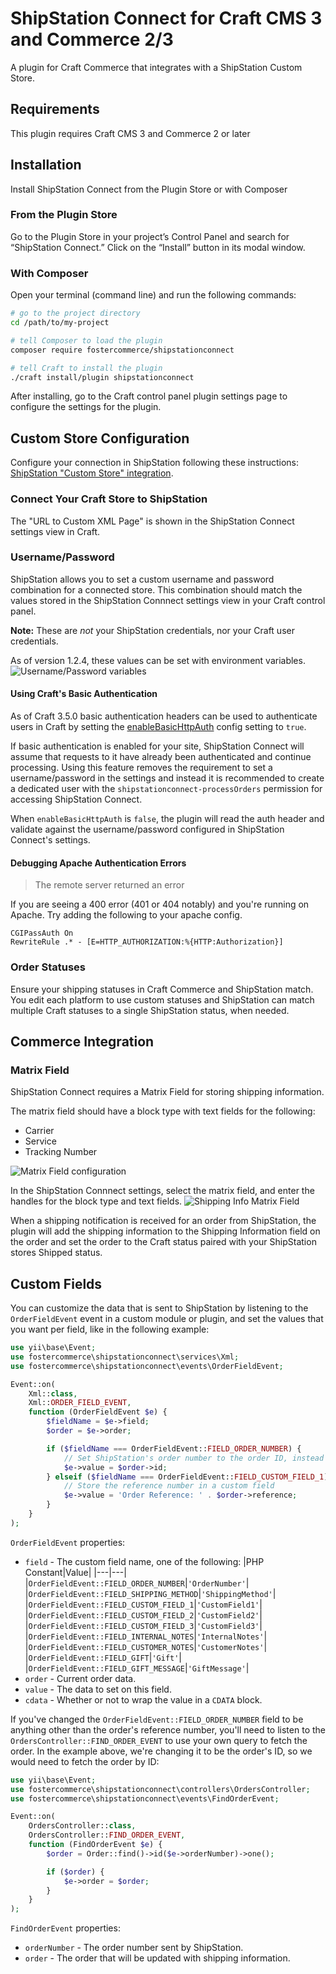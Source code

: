 # ShipStation Connect for Craft CMS 3 and Commerce 2/3

A plugin for Craft Commerce that integrates with a ShipStation Custom Store.

## Requirements

This plugin requires Craft CMS 3 and Commerce 2 or later

## Installation

Install ShipStation Connect from the Plugin Store or with Composer

### From the Plugin Store

Go to the Plugin Store in your project’s Control Panel and search for
“ShipStation Connect.” Click on the “Install” button in its modal window.

### With Composer

Open your terminal (command line) and run the following commands:

```bash
# go to the project directory
cd /path/to/my-project

# tell Composer to load the plugin
composer require fostercommerce/shipstationconnect

# tell Craft to install the plugin
./craft install/plugin shipstationconnect
```

After installing, go to the Craft control panel plugin settings page to
configure the settings for the plugin.

## Custom Store Configuration

Configure your connection in ShipStation following these instructions:
[ShipStation "Custom Store" integration](https://help.shipstation.com/hc/en-us/articles/360025856192-Custom-Store-Development-Guide#UUID-685007d9-4cda-06f2-d2f6-011ab46805af_UUID-001f552d-4260-aeb0-8a23-0f6ff166e045).

### Connect Your Craft Store to ShipStation

The "URL to Custom XML Page" is shown in the ShipStation Connect settings view
in Craft.

### Username/Password

ShipStation allows you to set a custom username and password combination for a
connected store. This combination should match the values stored in the 
ShipStation Connnect settings view in your Craft control panel.

**Note:** These are *not* your ShipStation credentials, nor your Craft user
credentials.

As of version 1.2.4, these values can be set with environment variables.
![Username/Password variables](screenshots/username-password-env-values.png)

#### Using Craft's Basic Authentication

As of Craft 3.5.0 basic authentication headers can be used to authenticate users
in Craft by setting the
[enableBasicHttpAuth](https://github.com/craftcms/cms/commit/0bb12973635f8cd3cfa11e97b94306dc643c054b)
config setting to `true`.

If basic authentication is enabled for your site,
ShipStation Connect will assume that requests to it have already been
authenticated and continue processing. Using this feature removes the
requirement to set a username/password in the settings and instead it is
recommended to create a dedicated user with the
`shipstationconnect-processOrders` permission for accessing ShipStation Connect.

When `enableBasicHttpAuth` is `false`, the plugin will read the auth header and
validate against the username/password configured in ShipStation Connect's
settings.

#### Debugging Apache Authentication Errors

> The remote server returned an error

If you are seeing a 400 error (401 or 404 notably) and you're running on Apache.
Try adding the following to your apache config.

```
CGIPassAuth On
RewriteRule .* - [E=HTTP_AUTHORIZATION:%{HTTP:Authorization}]
```

### Order Statuses

Ensure your shipping statuses in Craft Commerce and ShipStation match. You edit
each platform to use custom statuses and ShipStation can match multiple Craft
statuses to a single ShipStation status, when needed.

## Commerce Integration

### Matrix Field

ShipStation Connect requires a Matrix Field for storing shipping information.

The matrix field should have a block type with text fields for the following:

- Carrier
- Service
- Tracking Number

![Matrix Field configuration](screenshots/matrix_field.png)

In the ShipStation Connnect settings, select the matrix field, and enter the
handles for the block type and text fields.
![Shipping Info Matrix Field](screenshots/shipping-info-matrix-field.png)

When a shipping notification is received for an order from ShipStation, the
plugin will add the shipping information to the Shipping Information field on
the order and set the order to the Craft status paired with your ShipStation
stores Shipped status.

## Custom Fields

You can customize the data that is sent to ShipStation by listening to the `OrderFieldEvent` event in a custom module or plugin, and set the values that you want per field, like in the following example:

```php
use yii\base\Event;
use fostercommerce\shipstationconnect\services\Xml;
use fostercommerce\shipstationconnect\events\OrderFieldEvent;

Event::on(
    Xml::class,
    Xml::ORDER_FIELD_EVENT,
    function (OrderFieldEvent $e) {
        $fieldName = $e->field;
        $order = $e->order;

        if ($fieldName === OrderFieldEvent::FIELD_ORDER_NUMBER) {
            // Set ShipStation's order number to the order ID, instead of the default reference number
            $e->value = $order->id;
        } elseif ($fieldName === OrderFieldEvent::FIELD_CUSTOM_FIELD_1) {
            // Store the reference number in a custom field
            $e->value = 'Order Reference: ' . $order->reference;
        }
    }
);
```

`OrderFieldEvent` properties:

- `field` - The custom field name, one of the following:
  |PHP Constant|Value|
  |---|---|
  |`OrderFieldEvent::FIELD_ORDER_NUMBER`|`'OrderNumber'`|
  |`OrderFieldEvent::FIELD_SHIPPING_METHOD`|`'ShippingMethod'`|
  |`OrderFieldEvent::FIELD_CUSTOM_FIELD_1`|`'CustomField1'`|
  |`OrderFieldEvent::FIELD_CUSTOM_FIELD_2`|`'CustomField2'`|
  |`OrderFieldEvent::FIELD_CUSTOM_FIELD_3`|`'CustomField3'`|
  |`OrderFieldEvent::FIELD_INTERNAL_NOTES`|`'InternalNotes'`|
  |`OrderFieldEvent::FIELD_CUSTOMER_NOTES`|`'CustomerNotes'`|
  |`OrderFieldEvent::FIELD_GIFT`|`'Gift'`|
  |`OrderFieldEvent::FIELD_GIFT_MESSAGE`|`'GiftMessage'`|
- `order` - Current order data.
- `value` - The data to set on this field.
- `cdata` - Whether or not to wrap the value in a `CDATA` block.

If you've changed the `OrderFieldEvent::FIELD_ORDER_NUMBER` field to be anything
other than the order's reference number, you'll need to listen to the
`OrdersController::FIND_ORDER_EVENT` to use your own query to fetch the order.
In the example above, we're changing it to be the order's ID, so we would need
to fetch the order by ID:

```php
use yii\base\Event;
use fostercommerce\shipstationconnect\controllers\OrdersController;
use fostercommerce\shipstationconnect\events\FindOrderEvent;

Event::on(
    OrdersController::class,
    OrdersController::FIND_ORDER_EVENT,
    function (FindOrderEvent $e) {
        $order = Order::find()->id($e->orderNumber)->one();

        if ($order) {
            $e->order = $order;
        }
    }
);
```

`FindOrderEvent` properties:

- `orderNumber` - The order number sent by ShipStation.
- `order` - The order that will be updated with shipping information.
